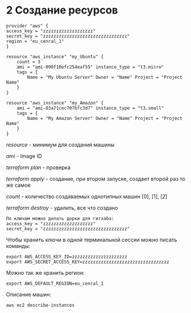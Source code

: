 # 2 Создание ресурсов

```text
provider "aws" {
access_key = "zzzzzzzzzzzzzzzzzzz"
secret_key = "zzzzzzzzzzzzzzzzzzzzzzzzzzzzzzzz"
region = "eu_cenral_1"
}

resource "aws_instance" "my_Ubuntu" { 
    count = 3
    ami = "ami-090f10efc254eaf55" instance_type = "t3.micro"
    tags = { 
        Name = "My Ubuntu Server" Owner = "Name" Project = "Project Name"
    } 
}

resource "aws_instance" "my_Amazon" { 
    ami = "ami-03a71cec707bfc3d7" instance_type = "t3.small"
    tags = { 
        Name = "My Amazon Server" Owner = "Name" Project = "Project Name" 
    }
}
```

_resource_ - минимум для создания машины

_ami_ - Image ID 

_terraform plan_ - проверка

_terraform apply_ - создание, при втором запуске, создает второй раз то же самое

_count_ - количество создаваемых однотипных машин \[0\], \[1\], \[2\]

_terraform destroy_ - удалить, все что создано

```text
По ключам можно делать дорки для гитхаба:
access_key = "zzzzzzzzzzzzzzzzzzz"
secret_key = "zzzzzzzzzzzzzzzzzzzzzzzzzzzzzzzz"
```

Чтобы хранить ключи в одной терминальной сессии можно писать команды:

```text
export AWS_ACCESS_KEY_ID=zzzzzzzzzzzzzzzzzzzzz
export AWS_SECRET_ACCESS_KEY=zzzzzzzzzzzzzzzzzzzzzzzzzzzzzzzzz
```

Можно так же хранить регион:

```text
export AWS_DEFAULT_REGION=eu_cenral_1

```

Описание машин:

```text
aws ec2 describe-instances
```

